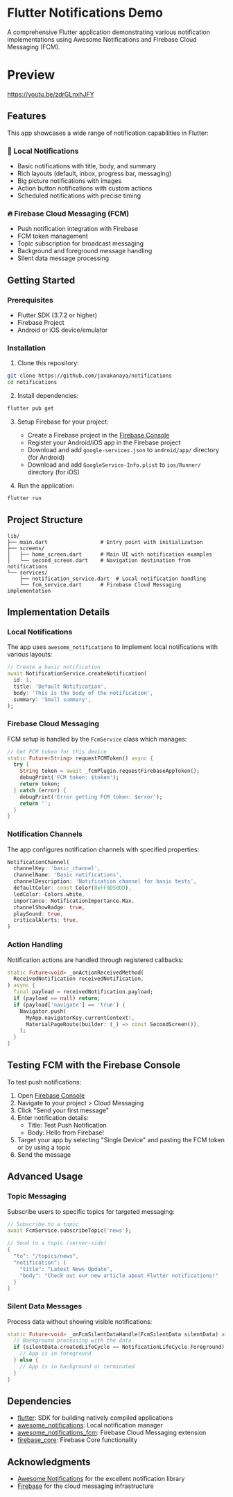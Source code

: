 # Flutter Notifications Demo

A comprehensive Flutter application demonstrating various notification implementations using Awesome Notifications and Firebase Cloud Messaging (FCM).

# Preview

https://youtu.be/zdrGLnxhJFY

## Features

This app showcases a wide range of notification capabilities in Flutter:

### 🔔 Local Notifications
- Basic notifications with title, body, and summary
- Rich layouts (default, inbox, progress bar, messaging)
- Big picture notifications with images
- Action button notifications with custom actions
- Scheduled notifications with precise timing

### 🔥 Firebase Cloud Messaging (FCM)
- Push notification integration with Firebase
- FCM token management
- Topic subscription for broadcast messaging
- Background and foreground message handling
- Silent data message processing

## Getting Started

### Prerequisites
- Flutter SDK (3.7.2 or higher)
- Firebase Project
- Android or iOS device/emulator

### Installation

1. Clone this repository:
```bash
git clone https://github.com/javakanaya/notifications
cd notifications
```

2. Install dependencies:
```bash
flutter pub get
```

3. Setup Firebase for your project:
   - Create a Firebase project in the [Firebase Console](https://console.firebase.google.com/)
   - Register your Android/iOS app in the Firebase project
   - Download and add `google-services.json` to `android/app/` directory (for Android)
   - Download and add `GoogleService-Info.plist` to `ios/Runner/` directory (for iOS)

4. Run the application:
```bash
flutter run
```

## Project Structure

```
lib/
├── main.dart                 # Entry point with initialization
├── screens/
│   ├── home_screen.dart      # Main UI with notification examples
│   └── second_screen.dart    # Navigation destination from notifications
└── services/
    ├── notification_service.dart  # Local notification handling
    └── fcm_service.dart      # Firebase Cloud Messaging implementation
```

## Implementation Details

### Local Notifications

The app uses `awesome_notifications` to implement local notifications with various layouts:

```dart
// Create a basic notification
await NotificationService.createNotification(
  id: 1,
  title: 'Default Notification',
  body: 'This is the body of the notification',
  summary: 'Small summary',
);
```

### Firebase Cloud Messaging

FCM setup is handled by the `FcmService` class which manages:

```dart
// Get FCM token for this device
static Future<String> requestFCMToken() async {
  try {
    String token = await _fcmPlugin.requestFirebaseAppToken();
    debugPrint('FCM token: $token');
    return token;
  } catch (error) {
    debugPrint('Error getting FCM token: $error');
    return '';
  }
}
```

### Notification Channels

The app configures notification channels with specified properties:

```dart
NotificationChannel(
  channelKey: 'basic_channel',
  channelName: 'Basic notifications',
  channelDescription: 'Notification channel for basic tests',
  defaultColor: const Color(0xFF9D50DD),
  ledColor: Colors.white,
  importance: NotificationImportance.Max,
  channelShowBadge: true,
  playSound: true,
  criticalAlerts: true,
)
```

### Action Handling

Notification actions are handled through registered callbacks:

```dart
static Future<void> _onActionReceivedMethod(
  ReceivedNotification receivedNotification,
) async {
  final payload = receivedNotification.payload;
  if (payload == null) return;
  if (payload['navigate'] == 'true') {
    Navigator.push(
      MyApp.navigatorKey.currentContext!,
      MaterialPageRoute(builder: (_) => const SecondScreen()),
    );
  }
}
```

## Testing FCM with the Firebase Console

To test push notifications:

1. Open [Firebase Console](https://console.firebase.google.com/)
2. Navigate to your project > Cloud Messaging
3. Click "Send your first message"
4. Enter notification details:
   - Title: Test Push Notification
   - Body: Hello from Firebase!
5. Target your app by selecting "Single Device" and pasting the FCM token or by using a topic
6. Send the message

## Advanced Usage

### Topic Messaging

Subscribe users to specific topics for targeted messaging:

```dart
// Subscribe to a topic
await FcmService.subscribeTopic('news');

// Send to a topic (server-side)
{
  "to": "/topics/news",
  "notification": {
    "title": "Latest News Update",
    "body": "Check out our new article about Flutter notifications!"
  }
}
```

### Silent Data Messages

Process data without showing visible notifications:

```dart
static Future<void> _onFcmSilentDataHandle(FcmSilentData silentData) async {
  // Background processing with the data
  if (silentData.createdLifeCycle == NotificationLifeCycle.Foreground) {
    // App is in foreground
  } else {
    // App is in background or terminated
  }
}
```

## Dependencies

- [flutter](https://flutter.dev/): SDK for building natively compiled applications
- [awesome_notifications](https://pub.dev/packages/awesome_notifications): Local notification manager
- [awesome_notifications_fcm](https://pub.dev/packages/awesome_notifications_fcm): Firebase Cloud Messaging extension
- [firebase_core](https://pub.dev/packages/firebase_core): Firebase Core functionality


## Acknowledgments

- [Awesome Notifications](https://github.com/rafaelsetragni/awesome_notifications) for the excellent notification library
- [Firebase](https://firebase.google.com/) for the cloud messaging infrastructure
